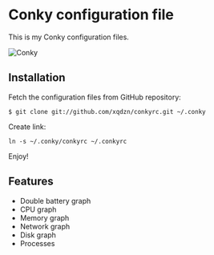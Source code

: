 Conky configuration file
========================

This is my Conky configuration files. 

![Conky](https://raw.github.com/xqdzn/conkyrc/master/conky_seamod.png)


Installation
------------

Fetch the configuration files from GitHub repository:

``
$ git clone git://github.com/xqdzn/conkyrc.git ~/.conky
``

Create link:

``
ln -s ~/.conky/conkyrc ~/.conkyrc
``

Enjoy!

Features
--------

* Double battery graph
* CPU graph
* Memory graph
* Network graph
* Disk graph
* Processes 
